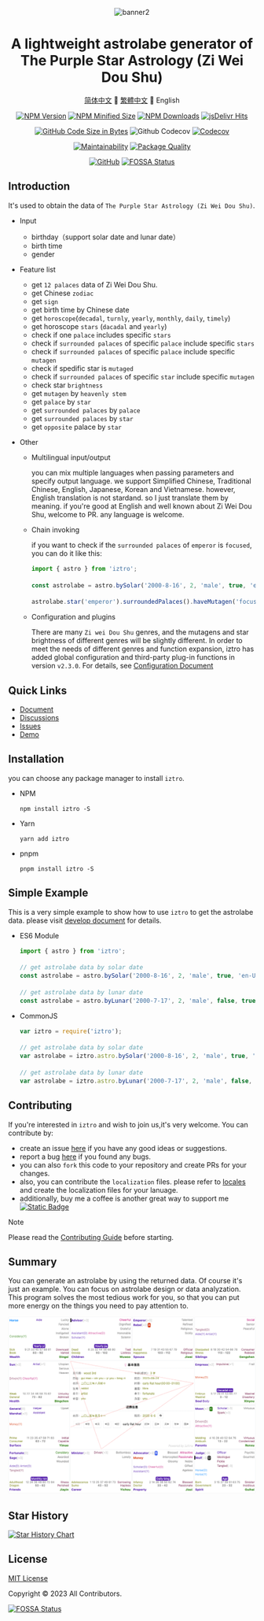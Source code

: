 <div align="center">

![banner2](https://github.com/SylarLong/iztro/assets/6510425/e8457a88-e52e-435e-8f93-e3f375486d70)

# A lightweight astrolabe generator of The Purple Star Astrology (Zi Wei Dou Shu)

[简体中文](./README.md) 🔸 [繁體中文](./README-zh_TW.md) 🔸 English

</div>

<div align="center">

  [![NPM Version](https://img.shields.io/npm/v/iztro?logo=npm&logoColor=%23959DA5)](https://www.npmjs.com/package/iztro)
  [![NPM Minified Size](https://img.shields.io/bundlephobia/min/iztro?logo=npm&logoColor=%23959DA5)](https://www.npmjs.com/package/iztro)
  [![NPM Downloads](https://img.shields.io/npm/dt/iztro.svg?logo=npm&logoColor=%23959DA5)](https://www.npmjs.com/package/iztro)
  [![jsDelivr Hits](https://data.jsdelivr.com/v1/package/npm/iztro/badge)](https://www.jsdelivr.com/package/npm/iztro)

  [![GitHub Code Size in Bytes](https://img.shields.io/github/languages/code-size/SylarLong/iztro?logo=github&logoColor=%23959DA5)](https://github.com/SylarLong/iztro)
  ![Github Codecov](https://img.shields.io/codecov/c/github/SylarLong/iztro?logo=codecov&logoColor=%23959DA5)
  [![Codecov](https://github.com/SylarLong/iztro/actions/workflows/Codecov.yaml/badge.svg)](https://github.com/SylarLong/iztro/actions/workflows/Codecov.yaml)

  [![Maintainability](https://api.codeclimate.com/v1/badges/b57f0e6e2e8875ce39ae/maintainability)](https://codeclimate.com/github/SylarLong/iztro/maintainability)
  [![Package Quality](https://packagequality.com/shield/iztro.svg?logo=github)](https://packagequality.com/#?package=iztro)

  [![GitHub](https://img.shields.io/github/license/sylarlong/iztro?logo=github)](https://www.npmjs.com/package/iztro)
  [![FOSSA Status](https://app.fossa.com/api/projects/git%2Bgithub.com%2FSylarLong%2Fiztro.svg?type=shield)](https://app.fossa.com/projects/git%2Bgithub.com%2FSylarLong%2Fiztro?ref=badge_shield)

</div>

## Introduction

It's used to obtain the data of `The Purple Star Astrology (Zi Wei Dou Shu)`.

- Input

  - birthday（support solar date and lunar date）
  - birth time
  - gender

- Feature list

  - get `12 palaces` data of Zi Wei Dou Shu.
  - get Chinese `zodiac`
  - get `sign`
  - get birth time by Chinese date
  - get `horoscope`(`decadal`, `turnly`, `yearly`, `monthly`, `daily`, `timely`)
  - get horoscope `stars` (`dacadal` and `yearly`)
  - check if one `palace` includes specific `stars`
  - check if `surrounded palaces` of specific `palace` include specific `stars`
  - check if `surrounded palaces` of specific `palace` include specific `mutagen`
  - check if spedific star is `mutaged`
  - check if `surrounded palaces` of specific `star` include specific `mutagen`
  - check star `brightness`
  - get `mutagen` by `heavenly stem`
  - get `palace` by `star`
  - get `surrounded palaces` by `palace`
  - get `surrounded palaces` by `star`
  - get `opposite` palace by `star`

- Other

  - Multilingual input/output

    you can mix multiple languages when passing parameters and specify output language. we support Simplified Chinese, Traditional Chinese, English, Japanese, Korean and Vietnamese. however, English translation is not stardand. so I just translate them by meaning. if you're good at English and well known about Zi Wei Dou Shu, welcome to PR. any language is welcome.

  - Chain invoking

    if you want to check if the `surrounded palaces` of  `emperor` is `focused`, you can do it like this:

    ```ts
    import { astro } from 'iztro';

    const astrolabe = astro.bySolar('2000-8-16', 2, 'male', true, 'en-US');

    astrolabe.star('emperor').surroundedPalaces().haveMutagen('focused');
    ```

  - Configuration and plugins

     There are many `Zi wei Dou Shu` genres, and the mutagens and star brightness of different genres will be slightly different. In order to meet the needs of different genres and function expansion, iztro has added global configuration and third-party plug-in functions in version `v2.3.0`. For details, see [Configuration Document](https://ziwei.pro/posts/config-n-plugin.html)

## Quick Links

- [Document](https://docs.iztro.com)
- [Discussions](https://github.com/SylarLong/iztro/discussions)
- [Issues](https://github.com/SylarLong/iztro/issues)
- [Demo](https://ziwei.pub)

## Installation

you can choose any package manager to install `iztro`.

- NPM

  ```shell
  npm install iztro -S
  ```

- Yarn

  ```shell
  yarn add iztro
  ```

- pnpm

  ```shell
  pnpm install iztro -S
  ```

## Simple Example

This is a very simple example to show how to use `iztro` to get the astrolabe data. please visit [develop document](https://docs.iztro.com) for details.

- ES6 Module

  ```ts
  import { astro } from 'iztro';

  // get astrolabe data by solar date
  const astrolabe = astro.bySolar('2000-8-16', 2, 'male', true, 'en-US');

  // get astrolabe data by lunar date
  const astrolabe = astro.byLunar('2000-7-17', 2, 'male', false, true, 'en-US');
  ```

- CommonJS

  ```ts
  var iztro = require('iztro');

  // get astrolabe data by solar date
  var astrolabe = iztro.astro.bySolar('2000-8-16', 2, 'male', true, 'en-US');

  // get astrolabe data by lunar date
  var astrolabe = iztro.astro.byLunar('2000-7-17', 2, 'male', false, true, 'en-US');
  ```

## Contributing

If you're interested in `iztro` and wish to join us,it's very welcome. You can contribute by:

- create an issue [here](https://github.com/SylarLong/iztro/issues/new?assignees=SylarLong&labels=%E5%8A%9F%E8%83%BD%EF%BD%9Cfeature&projects=&template=new-feature.md&title=%7B%E6%A0%87%E9%A2%98%7D%EF%BD%9C%7Btitle%7D) if you have any good ideas or suggestions.
- report a bug [here](https://github.com/SylarLong/iztro/issues/new?assignees=SylarLong&labels=%E6%BC%8F%E6%B4%9E%EF%BD%9Cbug&projects=&template=bug-report.md&title=%7Bversion%7D%3A%7Bfunction%7D-) if you found any bugs.
- you can also `fork` this code to your repository and create PRs for your changes.
- also, you can contribute the `localization` files. please refer to [locales](https://github.com/SylarLong/iztro/tree/main/src/i18n/locales) and create the localization files for your lanuage.
- additionally, buy me a coffee is another great way to support me [![Static Badge](https://img.shields.io/badge/PaypalMe-8A2BE2?logo=paypal&link=https%3A%2F%2Fwww.paypal.com%2Fsylarlong)](https://PayPal.Me/sylarlong)

> [!NOTE]
> Please read the [Contributing Guide](https://github.com/SylarLong/iztro/blob/main/CONTRIBUTING.md) before starting.

## Summary

You can generate an astrolabe by using the returned data. Of course it's just an example. You can focus on astrolabe design or data analyzation. This program solves the most tedious work for you, so that you can put more energy on the things you need to pay attention to.

![](docs/assets/astrolabe@2x.5039cc7c-en_US.png)

## Star History

<a href="https://star-history.com/#sylarlong/iztro&Date">
  <picture>
    <source media="(prefers-color-scheme: dark)" srcset="https://api.star-history.com/svg?repos=sylarlong/iztro&type=Date&theme=dark" />
    <source media="(prefers-color-scheme: light)" srcset="https://api.star-history.com/svg?repos=sylarlong/iztro&type=Date" />
    <img alt="Star History Chart" src="https://api.star-history.com/svg?repos=sylarlong/iztro&type=Date" />
  </picture>
</a>

## License

[MIT License](https://github.com/SylarLong/iztro/blob/main/LICENSE)

Copyright &copy; 2023 All Contributors.

[![FOSSA Status](https://app.fossa.com/api/projects/git%2Bgithub.com%2FSylarLong%2Fiztro.svg?type=large)](https://app.fossa.com/projects/git%2Bgithub.com%2FSylarLong%2Fiztro?ref=badge_large)

